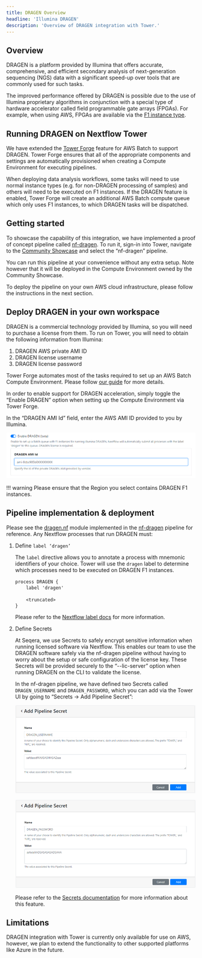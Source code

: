 ```yaml
---
title: DRAGEN Overview
headline: 'Illumina DRAGEN'
description: 'Overview of DRAGEN integration with Tower.'
---
```


## Overview

DRAGEN is a platform provided by Illumina that offers accurate, comprehensive, and efficient secondary analysis of next-generation sequencing (NGS) data with a significant speed-up over tools that are commonly used for such tasks.

The improved performance offered by DRAGEN is possible due to the use of Illumina proprietary algorithms in conjunction with a special type of hardware accelerator called field programmable gate arrays (FPGAs). For example, when using AWS, FPGAs are available via the [F1 instance type](https://aws.amazon.com/ec2/instance-types/f1/).

## Running DRAGEN on Nextflow Tower

We have extended the [Tower Forge](../../compute-envs/aws-batch.md?h=forge#tower-forge) feature for AWS Batch to support DRAGEN. Tower Forge ensures that all of the appropriate components and settings are automatically provisioned when creating a Compute Environment for executing pipelines.

When deploying data analysis workflows, some tasks will need to use normal instance types (e.g. for non-DRAGEN processing of samples) and others will need to be executed on F1 instances. If the DRAGEN feature is enabled, Tower Forge will create an additional AWS Batch compute queue which only uses F1 instances, to which DRAGEN tasks will be dispatched.

## Getting started

To showcase the capability of this integration, we have implemented a proof of concept pipeline called [nf-dragen](https://github.com/seqeralabs/nf-dragen). To run it, sign-in into Tower, navigate to the [Community Showcase](https://tower.nf/orgs/community/workspaces/showcase/launchpad) and select the “nf-dragen” pipeline.

You can run this pipeline at your convenience without any extra setup. Note however that it will be deployed in the Compute Environment owned by the Community Showcase.

To deploy the pipeline on your own AWS cloud infrastructure, please follow the instructions in the next section.

## Deploy DRAGEN in your own workspace

DRAGEN is a commercial technology provided by Illumina, so you will need to purchase a license from them. To run on Tower, you will need to obtain the following information from Illumina:

1. DRAGEN AWS private AMI ID
2. DRAGEN license username
3. DRAGEN license password

Tower Forge automates most of the tasks required to set up an AWS Batch Compute Environment. Please follow [our guide](../../compute-envs/aws-batch.md) for more details.

In order to enable support for DRAGEN acceleration, simply toggle the “Enable DRAGEN” option when setting up the Compute Environment via Tower Forge.

In the “DRAGEN AMI Id” field, enter the AWS AMI ID provided to you by Illumina.

![](_images/dragen_ce_ami.png)

!!! warning
    Please ensure that the Region you select contains DRAGEN F1 instances.

## Pipeline implementation & deployment

Please see the [dragen.nf](https://github.com/seqeralabs/nf-dragen/blob/master/modules/local/dragen.nf) module implemented in the [nf-dragen](https://github.com/seqeralabs/nf-dragen) pipeline for reference. Any Nextflow processes that run DRAGEN must:

1. Define `label ‘dragen’`

    The `label` directive allows you to annotate a process with mnemonic identifiers of your choice. Tower will use the `dragen` label to determine which processes need to be executed on DRAGEN F1 instances.

    ```
    process DRAGEN {
        label 'dragen'

        <truncated>
    }
    ```

    Please refer to the [Nextflow label docs](https://www.nextflow.io/docs/latest/process.html?highlight=label#label) for more information.

2. Define Secrets

    At Seqera, we use Secrets to safely encrypt sensitive information when running licensed software via Nextflow. This enables our team to use the DRAGEN software safely via the nf-dragen pipeline without having to worry about the setup or safe configuration of the license key. These Secrets will be provided securely to the “--lic-server” option when running DRAGEN on the CLI to validate the license.

    In the nf-dragen pipeline, we have defined two Secrets called `DRAGEN_USERNAME` and `DRAGEN_PASSWORD`, which you can add via the Tower UI by going to “Secrets -> Add Pipeline Secret”:

    ![](_images/dragen_secrets_username.png)

    ![](_images/dragen_secrets_password.png)

    Please refer to the [Secrets documentation](../../secrets/overview.md) for more information about this feature.

## Limitations

DRAGEN integration with Tower is currently only available for use on AWS, however, we plan to extend the functionality to other supported platforms like Azure in the future.
